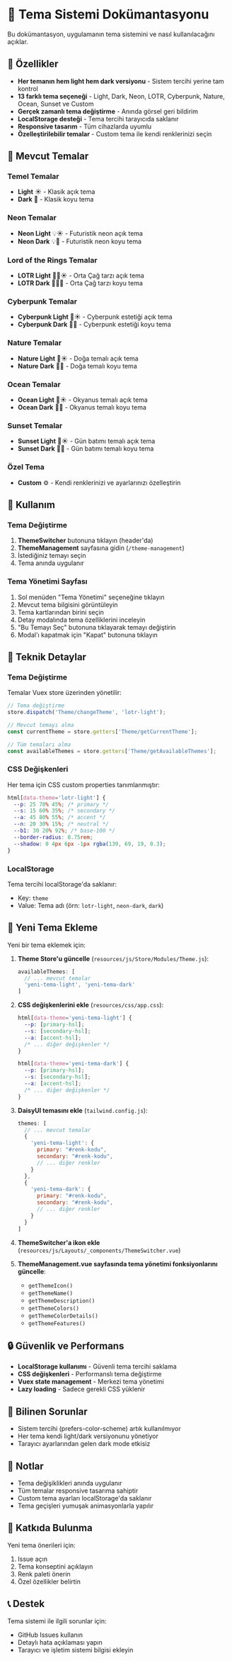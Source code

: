 # 🎨 Tema Sistemi Dokümantasyonu

Bu dokümantasyon, uygulamanın tema sistemini ve nasıl kullanılacağını açıklar.

## 🌟 Özellikler

- **Her temanın hem light hem dark versiyonu** - Sistem tercihi yerine tam kontrol
- **13 farklı tema seçeneği** - Light, Dark, Neon, LOTR, Cyberpunk, Nature, Ocean, Sunset ve Custom
- **Gerçek zamanlı tema değiştirme** - Anında görsel geri bildirim
- **LocalStorage desteği** - Tema tercihi tarayıcıda saklanır
- **Responsive tasarım** - Tüm cihazlarda uyumlu
- **Özelleştirilebilir temalar** - Custom tema ile kendi renklerinizi seçin

## 🎯 Mevcut Temalar

### Temel Temalar
- **Light** ☀️ - Klasik açık tema
- **Dark** 🌙 - Klasik koyu tema

### Neon Temalar
- **Neon Light** 💡☀️ - Futuristik neon açık tema
- **Neon Dark** 💡🌙 - Futuristik neon koyu tema

### Lord of the Rings Temalar
- **LOTR Light** 🧙‍♂️☀️ - Orta Çağ tarzı açık tema
- **LOTR Dark** 🧙‍♂️🌙 - Orta Çağ tarzı koyu tema

### Cyberpunk Temalar
- **Cyberpunk Light** 🤖☀️ - Cyberpunk estetiği açık tema
- **Cyberpunk Dark** 🤖🌙 - Cyberpunk estetiği koyu tema

### Nature Temalar
- **Nature Light** 🌿☀️ - Doğa temalı açık tema
- **Nature Dark** 🌿🌙 - Doğa temalı koyu tema

### Ocean Temalar
- **Ocean Light** 🌊☀️ - Okyanus temalı açık tema
- **Ocean Dark** 🌊🌙 - Okyanus temalı koyu tema

### Sunset Temalar
- **Sunset Light** 🌅☀️ - Gün batımı temalı açık tema
- **Sunset Dark** 🌅🌙 - Gün batımı temalı koyu tema

### Özel Tema
- **Custom** ⚙️ - Kendi renklerinizi ve ayarlarınızı özelleştirin

## 🚀 Kullanım

### Tema Değiştirme
1. **ThemeSwitcher** butonuna tıklayın (header'da)
2. **ThemeManagement** sayfasına gidin (`/theme-management`)
3. İstediğiniz temayı seçin
4. Tema anında uygulanır

### Tema Yönetimi Sayfası
1. Sol menüden "Tema Yönetimi" seçeneğine tıklayın
2. Mevcut tema bilgisini görüntüleyin
3. Tema kartlarından birini seçin
4. Detay modalında tema özelliklerini inceleyin
5. "Bu Temayı Seç" butonuna tıklayarak temayı değiştirin
6. Modal'ı kapatmak için "Kapat" butonuna tıklayın

## 🔧 Teknik Detaylar

### Tema Değiştirme
Temalar Vuex store üzerinden yönetilir:

```javascript
// Tema değiştirme
store.dispatch('Theme/changeTheme', 'lotr-light');

// Mevcut temayı alma
const currentTheme = store.getters['Theme/getCurrentTheme'];

// Tüm temaları alma
const availableThemes = store.getters['Theme/getAvailableThemes'];
```

### CSS Değişkenleri
Her tema için CSS custom properties tanımlanmıştır:

```css
html[data-theme='lotr-light'] {
  --p: 25 70% 45%; /* primary */
  --s: 15 60% 35%; /* secondary */
  --a: 45 80% 55%; /* accent */
  --n: 20 30% 15%; /* neutral */
  --b1: 30 20% 92%; /* base-100 */
  --border-radius: 0.75rem;
  --shadow: 0 4px 6px -1px rgba(139, 69, 19, 0.3);
}
```

### LocalStorage
Tema tercihi localStorage'da saklanır:
- Key: `theme`
- Value: Tema adı (örn: `lotr-light`, `neon-dark`, `dark`)

## 🎨 Yeni Tema Ekleme

Yeni bir tema eklemek için:

1. **Theme Store'u güncelle** (`resources/js/Store/Modules/Theme.js`):
   ```javascript
   availableThemes: [
     // ... mevcut temalar
     'yeni-tema-light', 'yeni-tema-dark'
   ]
   ```

2. **CSS değişkenlerini ekle** (`resources/css/app.css`):
   ```css
   html[data-theme='yeni-tema-light'] {
     --p: [primary-hsl];
     --s: [secondary-hsl];
     --a: [accent-hsl];
     /* ... diğer değişkenler */
   }
   
   html[data-theme='yeni-tema-dark'] {
     --p: [primary-hsl];
     --s: [secondary-hsl];
     --a: [accent-hsl];
     /* ... diğer değişkenler */
   }
   ```

3. **DaisyUI temasını ekle** (`tailwind.config.js`):
   ```javascript
   themes: [
     // ... mevcut temalar
     {
       'yeni-tema-light': {
         primary: "#renk-kodu",
         secondary: "#renk-kodu",
         // ... diğer renkler
       }
     },
     {
       'yeni-tema-dark': {
         primary: "#renk-kodu",
         secondary: "#renk-kodu",
         // ... diğer renkler
       }
     }
   ]
   ```

4. **ThemeSwitcher'a ikon ekle** (`resources/js/Layouts/_components/ThemeSwitcher.vue`)

5. **ThemeManagement.vue sayfasında tema yönetimi fonksiyonlarını güncelle**:
   - `getThemeIcon()`
   - `getThemeName()`
   - `getThemeDescription()`
   - `getThemeColors()`
   - `getThemeColorDetails()`
   - `getThemeFeatures()`

## 🔒 Güvenlik ve Performans

- **LocalStorage kullanımı** - Güvenli tema tercihi saklama
- **CSS değişkenleri** - Performanslı tema değiştirme
- **Vuex state management** - Merkezi tema yönetimi
- **Lazy loading** - Sadece gerekli CSS yüklenir

## 🐛 Bilinen Sorunlar

- Sistem tercihi (prefers-color-scheme) artık kullanılmıyor
- Her tema kendi light/dark versiyonunu yönetiyor
- Tarayıcı ayarlarından gelen dark mode etkisiz

## 📝 Notlar

- Tema değişiklikleri anında uygulanır
- Tüm temalar responsive tasarıma sahiptir
- Custom tema ayarları localStorage'da saklanır
- Tema geçişleri yumuşak animasyonlarla yapılır

## 🤝 Katkıda Bulunma

Yeni tema önerileri için:
1. Issue açın
2. Tema konseptini açıklayın
3. Renk paleti önerin
4. Özel özellikler belirtin

## 📞 Destek

Tema sistemi ile ilgili sorunlar için:
- GitHub Issues kullanın
- Detaylı hata açıklaması yapın
- Tarayıcı ve işletim sistemi bilgisi ekleyin
